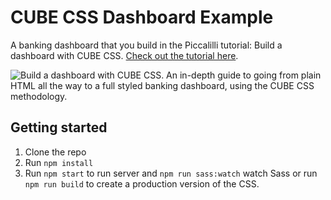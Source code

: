 # CUBE CSS Dashboard Example

A banking dashboard that you build in the Piccalilli tutorial: Build a dashboard with CUBE CSS. [Check out the tutorial here](https://piccalil.li/tutorial/build-a-dashboard-with-cube-css/).

![Build a dashboard with CUBE CSS. An in-depth guide to going from plain HTML all the way to a full styled banking dashboard, using the CUBE CSS methodology.](https://piccalil.li/images/social-share/cube-dash.png)

## Getting started

1. Clone the repo
2. Run `npm install`
3. Run `npm start` to run server and `npm run sass:watch` watch Sass or run `npm run build` to create a production version of the CSS.
